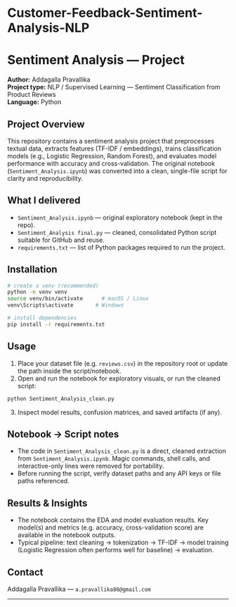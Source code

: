 # Customer-Feedback-Sentiment-Analysis-NLP
# Sentiment Analysis — Project

**Author:** Addagalla Pravallika  
**Project type:** NLP / Supervised Learning — Sentiment Classification from Product Reviews  
**Language:** Python

## Project Overview

This repository contains a sentiment analysis project that preprocesses textual data, extracts features (TF-IDF / embeddings), trains classification models (e.g., Logistic Regression, Random Forest), and evaluates model performance with accuracy and cross-validation. The original notebook (`Sentiment_Analysis.ipynb`) was converted into a clean, single-file script for clarity and reproducibility.

## What I delivered

- `Sentiment_Analysis.ipynb` — original exploratory notebook (kept in the repo).
- `Sentiment_Analysis final.py` — cleaned, consolidated Python script suitable for GitHub and reuse.
- `requirements.txt` — list of Python packages required to run the project.

## Installation

```bash
# create a venv (recommended)
python -m venv venv
source venv/bin/activate      # macOS / Linux
venv\Scripts\activate       # Windows

# install dependencies
pip install -r requirements.txt
```

## Usage

1. Place your dataset file (e.g. `reviews.csv`) in the repository root or update the path inside the script/notebook.
2. Open and run the notebook for exploratory visuals, or run the cleaned script:

```bash
python Sentiment_Analysis_clean.py
```

3. Inspect model results, confusion matrices, and saved artifacts (if any).

## Notebook → Script notes

- The code in `Sentiment_Analysis_clean.py` is a direct, cleaned extraction from `Sentiment_Analysis.ipynb`. Magic commands, shell calls, and interactive-only lines were removed for portability.
- Before running the script, verify dataset paths and any API keys or file paths referenced.

## Results & Insights

- The notebook contains the EDA and model evaluation results. Key model(s) and metrics (e.g. accuracy, cross-validation score) are available in the notebook outputs.
- Typical pipeline: text cleaning → tokenization → TF-IDF → model training (Logistic Regression often performs well for baseline) → evaluation.




## Contact

Addagalla Pravallika — `a.pravallika86@gmail.com` 

---
